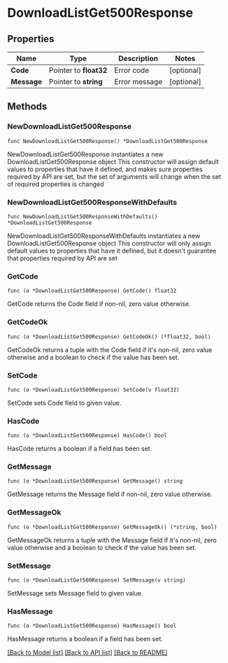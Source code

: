 # DownloadListGet500Response

## Properties

Name | Type | Description | Notes
------------ | ------------- | ------------- | -------------
**Code** | Pointer to **float32** | Error code | [optional] 
**Message** | Pointer to **string** | Error message | [optional] 

## Methods

### NewDownloadListGet500Response

`func NewDownloadListGet500Response() *DownloadListGet500Response`

NewDownloadListGet500Response instantiates a new DownloadListGet500Response object
This constructor will assign default values to properties that have it defined,
and makes sure properties required by API are set, but the set of arguments
will change when the set of required properties is changed

### NewDownloadListGet500ResponseWithDefaults

`func NewDownloadListGet500ResponseWithDefaults() *DownloadListGet500Response`

NewDownloadListGet500ResponseWithDefaults instantiates a new DownloadListGet500Response object
This constructor will only assign default values to properties that have it defined,
but it doesn't guarantee that properties required by API are set

### GetCode

`func (o *DownloadListGet500Response) GetCode() float32`

GetCode returns the Code field if non-nil, zero value otherwise.

### GetCodeOk

`func (o *DownloadListGet500Response) GetCodeOk() (*float32, bool)`

GetCodeOk returns a tuple with the Code field if it's non-nil, zero value otherwise
and a boolean to check if the value has been set.

### SetCode

`func (o *DownloadListGet500Response) SetCode(v float32)`

SetCode sets Code field to given value.

### HasCode

`func (o *DownloadListGet500Response) HasCode() bool`

HasCode returns a boolean if a field has been set.

### GetMessage

`func (o *DownloadListGet500Response) GetMessage() string`

GetMessage returns the Message field if non-nil, zero value otherwise.

### GetMessageOk

`func (o *DownloadListGet500Response) GetMessageOk() (*string, bool)`

GetMessageOk returns a tuple with the Message field if it's non-nil, zero value otherwise
and a boolean to check if the value has been set.

### SetMessage

`func (o *DownloadListGet500Response) SetMessage(v string)`

SetMessage sets Message field to given value.

### HasMessage

`func (o *DownloadListGet500Response) HasMessage() bool`

HasMessage returns a boolean if a field has been set.


[[Back to Model list]](../README.md#documentation-for-models) [[Back to API list]](../README.md#documentation-for-api-endpoints) [[Back to README]](../README.md)


